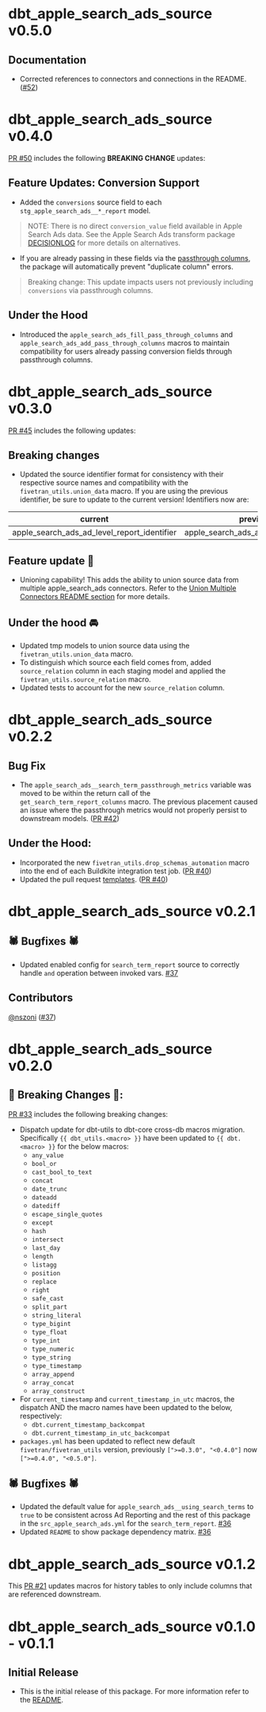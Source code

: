 # dbt_apple_search_ads_source v0.5.0


## Documentation
- Corrected references to connectors and connections in the README. ([#52](https://github.com/fivetran/dbt_apple_search_ads_source/pull/52))

# dbt_apple_search_ads_source v0.4.0
[PR #50](https://github.com/fivetran/dbt_apple_search_ads_source/pull/50) includes the following **BREAKING CHANGE** updates:

## Feature Updates: Conversion Support
- Added the `conversions` source field to each `stg_apple_search_ads__*_report` model.
> NOTE: There is no direct `conversion_value` field available in Apple Search Ads data. See the Apple Search Ads transform package [DECISIONLOG](https://github.com/fivetran/dbt_apple_search_ads/blob/main/DECISIONLOG.md#conversion-value) for more details on alternatives.
- If you are already passing in these fields via the [passthrough columns](https://github.com/fivetran/dbt_apple_search_ads?tab=readme-ov-file#passing-through-additional-metrics), the package will automatically prevent "duplicate column" errors.
> Breaking change: This update impacts users not previously including `conversions` via passthrough columns.

## Under the Hood
- Introduced the `apple_search_ads_fill_pass_through_columns` and `apple_search_ads_add_pass_through_columns` macros to maintain compatibility for users already passing conversion fields through passthrough columns.

# dbt_apple_search_ads_source v0.3.0
[PR #45](https://github.com/fivetran/dbt_apple_search_ads_source/pull/45) includes the following updates:
## Breaking changes
- Updated the source identifier format for consistency with their respective source names and compatibility with the `fivetran_utils.union_data` macro. If you are using the previous identifier, be sure to update to the current version! Identifiers now are:

| current  | previous |
|----------|----------|
|apple_search_ads_ad_level_report_identifier | apple_search_ads_ad_report_identifier |

## Feature update 🎉
- Unioning capability! This adds the ability to union source data from multiple apple_search_ads connectors. Refer to the [Union Multiple Connectors README section](https://github.com/fivetran/dbt_apple_search_ads_source/blob/main/README.md#union-multiple-connectors) for more details.

## Under the hood 🚘
- Updated tmp models to union source data using the `fivetran_utils.union_data` macro. 
- To distinguish which source each field comes from, added `source_relation` column in each staging model and applied the `fivetran_utils.source_relation` macro.
- Updated tests to account for the new `source_relation` column.

# dbt_apple_search_ads_source v0.2.2
## Bug Fix
- The `apple_search_ads__search_term_passthrough_metrics` variable was moved to be within the return call of the `get_search_term_report_columns` macro. The previous placement caused an issue where the passthrough metrics would not properly persist to downstream models. ([PR #42](https://github.com/fivetran/dbt_apple_search_ads_source/pull/42))
## Under the Hood:
- Incorporated the new `fivetran_utils.drop_schemas_automation` macro into the end of each Buildkite integration test job. ([PR #40](https://github.com/fivetran/dbt_apple_search_ads_source/pull/40))
- Updated the pull request [templates](/.github). ([PR #40](https://github.com/fivetran/dbt_apple_search_ads_source/pull/40))
# dbt_apple_search_ads_source v0.2.1

## 🕷️ Bugfixes 🕷️
- Updated enabled config for `search_term_report` source to correctly handle `and` operation between invoked vars. [#37](https://github.com/fivetran/dbt_apple_search_ads_source/pull/36)

## Contributors

[@nszoni](https://github.com/nszoni) ([#37](https://github.com/fivetran/dbt_apple_search_ads_source/pull/37))

# dbt_apple_search_ads_source v0.2.0

## 🚨 Breaking Changes 🚨:
[PR #33](https://github.com/fivetran/dbt_apple_search_ads_source/pull/33) includes the following breaking changes:
- Dispatch update for dbt-utils to dbt-core cross-db macros migration. Specifically `{{ dbt_utils.<macro> }}` have been updated to `{{ dbt.<macro> }}` for the below macros:
    - `any_value`
    - `bool_or`
    - `cast_bool_to_text`
    - `concat`
    - `date_trunc`
    - `dateadd`
    - `datediff`
    - `escape_single_quotes`
    - `except`
    - `hash`
    - `intersect`
    - `last_day`
    - `length`
    - `listagg`
    - `position`
    - `replace`
    - `right`
    - `safe_cast`
    - `split_part`
    - `string_literal`
    - `type_bigint`
    - `type_float`
    - `type_int`
    - `type_numeric`
    - `type_string`
    - `type_timestamp`
    - `array_append`
    - `array_concat`
    - `array_construct`
- For `current_timestamp` and `current_timestamp_in_utc` macros, the dispatch AND the macro names have been updated to the below, respectively:
    - `dbt.current_timestamp_backcompat`
    - `dbt.current_timestamp_in_utc_backcompat`
- `packages.yml` has been updated to reflect new default `fivetran/fivetran_utils` version, previously `[">=0.3.0", "<0.4.0"]` now `[">=0.4.0", "<0.5.0"]`.

## 🕷️ Bugfixes 🕷️
- Updated the default value for `apple_search_ads__using_search_terms` to `true` to be consistent across Ad Reporting and the rest of this package in the `src_apple_search_ads.yml` for the `search_term_report`. [#36](https://github.com/fivetran/dbt_apple_search_ads_source/pull/36)
- Updated `README` to show package dependency matrix. [#36](https://github.com/fivetran/dbt_apple_search_ads_source/pull/36)

# dbt_apple_search_ads_source v0.1.2

This [PR #21](https://github.com/fivetran/dbt_apple_search_ads_source/pull/21) updates macros for history tables to only include columns that are referenced downstream.
# dbt_apple_search_ads_source v0.1.0 - v0.1.1

## Initial Release
- This is the initial release of this package. For more information refer to the [README](/README.md).
